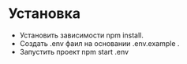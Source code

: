 # Установка

  - Установить зависимости npm install.
  - Создать .env фаил на основании .env.example .
  - Запустить проект npm start .env


